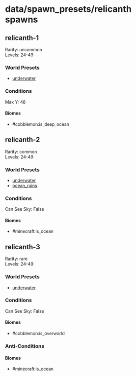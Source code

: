 # data/spawn_presets/relicanth spawns  
  
## relicanth-1  
Rarity: uncommon  
Levels: 24-49  
  
### World Presets  
* [underwater](data/spawn_data/underwater.md)  
  
### Conditions  
Max Y: 48  
  
#### Biomes  
  * #cobblemon:is_deep_ocean
  
  
## relicanth-2  
Rarity: common  
Levels: 24-49  
  
### World Presets  
* [underwater](data/spawn_data/underwater.md)  
* [ocean_ruins](data/spawn_data/ocean_ruins.md)  
  
### Conditions  
Can See Sky: False  
  
#### Biomes  
  * #minecraft:is_ocean
  
  
## relicanth-3  
Rarity: rare  
Levels: 24-49  
  
### World Presets  
* [underwater](data/spawn_data/underwater.md)  
  
### Conditions  
Can See Sky: False  
  
#### Biomes  
  * #cobblemon:is_overworld
  
  
### Anti-Conditions  
  
#### Biomes  
  * #minecraft:is_ocean
  
